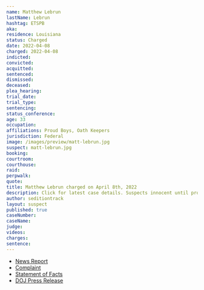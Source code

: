 ```yaml
---
name: Matthew Lebrun
lastName: Lebrun
hashtag: ETSPB
aka:
residence: Louisiana
status: Charged
date: 2022-04-08
charged: 2022-04-08
indicted:
convicted:
acquitted:
sentenced:
dismissed:
deceased:
plea_hearing:
trial_date:
trial_type:
sentencing:
status_conference:
age: 33
occupation:
affiliations: Proud Boys, Oath Keepers
jurisdiction: Federal
image: /images/preview/matt-lebrun.jpg
suspect: matt-lebrun.jpg
booking:
courtroom:
courthouse:
raid:
perpwalk:
quote:
title: Matthew Lebrun charged on April 8th, 2022
description: Click for latest case details. Suspects innocent until proven guilty.
author: seditiontrack
layout: suspect
published: true
caseNumber:
caseName:
judge:
videos:
charges:
sentence:
---
```

- [News Report](https://www.wtsp.com/article/news/crime/steven-miles-florida-jan-6-capitol-riot/67-f7854f44-8475-48b8-bb71-034c1d956d8e)
- [Complaint](https://www.justice.gov/usao-dc/case-multi-defendant/file/1494286/download)
- [Statement of Facts](https://www.justice.gov/usao-dc/case-multi-defendant/file/1494291/download)
- [DOJ Press Release](https://www.justice.gov/usao-dc/pr/florida-man-arrested-charges-assault-law-enforcement-officers-during-jan-6-capitol-breach)
